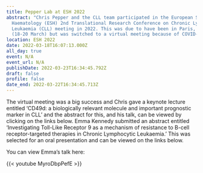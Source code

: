 ```yaml
---
title: Pepper Lab at ESH 2022
abstract: "Chris Pepper and the CLL team participated in the European School of
  Haematology (ESH) 2nd Translational Research Conference on Chronic Lymphocytic
  Leukaemia (CLL) meeting in 2022. This was due to have been in Paris, France
  (18-20 March) but was switched to a virtual meeting because of COVID-19. "
location: ESH 2022
date: 2022-03-18T16:07:13.000Z
all_day: true
event: N/A
event_url: N/A
publishDate: 2022-03-23T16:34:45.792Z
draft: false
profile: false
date_end: 2022-03-22T16:34:45.713Z
---
```

The virtual meeting was a big success and Chris gave a keynote lecture entitled ‘CD49d: a biologically relevant molecule and important prognostic marker in CLL’ and the abstract for this, and his talk, can be viewed by clicking on the links below. Emma Kennedy submitted an abstract entitled ‘Investigating Toll-Like Receptor 9 as a mechanism of resistance to B-cell receptor-targeted therapies in Chronic Lymphocytic Leukaemia.’ This was selected for an oral presentation and can be viewed on the links below.  

You can view Emma’s talk here:

{{< youtube MyroDbpPefE >}}